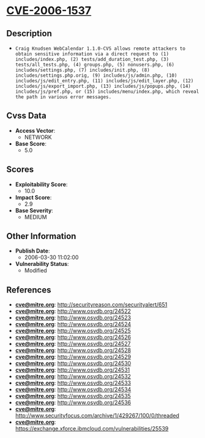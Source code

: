 
# [CVE-2006-1537](http://securityreason.com/securityalert/651)

## Description

- `Craig Knudsen WebCalendar 1.1.0-CVS allows remote attackers to obtain sensitive information via a direct request to (1) includes/index.php, (2) tests/add_duration_test.php, (3) tests/all_tests.php, (4) groups.php, (5) nonusers.php, (6) includes/settings.php, (7) includes/init.php, (8) includes/settings.php.orig, (9) includes/js/admin.php, (10) includes/js/edit_entry.php, (11) includes/js/edit_layer.php, (12) includes/js/export_import.php, (13) includes/js/popups.php, (14) includes/js/pref.php, or (15) includes/menu/index.php, which reveal the path in various error messages.`

## Cvss Data

- **Access Vector**:
  - NETWORK
- **Base Score**:
  - 5.0

## Scores

- **Exploitability Score**:
  - 10.0
- **Impact Score**:
  - 2.9
- **Base Severity**:
  - MEDIUM

## Other Information

- **Publish Date**:
  - 2006-03-30 11:02:00
- **Vulnerability Status**:
  - Modified

## References

- **cve@mitre.org**: http://securityreason.com/securityalert/651
- **cve@mitre.org**: http://www.osvdb.org/24522
- **cve@mitre.org**: http://www.osvdb.org/24523
- **cve@mitre.org**: http://www.osvdb.org/24524
- **cve@mitre.org**: http://www.osvdb.org/24525
- **cve@mitre.org**: http://www.osvdb.org/24526
- **cve@mitre.org**: http://www.osvdb.org/24527
- **cve@mitre.org**: http://www.osvdb.org/24528
- **cve@mitre.org**: http://www.osvdb.org/24529
- **cve@mitre.org**: http://www.osvdb.org/24530
- **cve@mitre.org**: http://www.osvdb.org/24531
- **cve@mitre.org**: http://www.osvdb.org/24532
- **cve@mitre.org**: http://www.osvdb.org/24533
- **cve@mitre.org**: http://www.osvdb.org/24534
- **cve@mitre.org**: http://www.osvdb.org/24535
- **cve@mitre.org**: http://www.osvdb.org/24536
- **cve@mitre.org**: http://www.securityfocus.com/archive/1/429267/100/0/threaded
- **cve@mitre.org**: https://exchange.xforce.ibmcloud.com/vulnerabilities/25539
